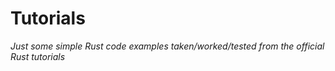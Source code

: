 # Tutorials


*Just some simple Rust code examples taken/worked/tested from the official Rust tutorials*
